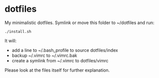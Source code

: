 dotfiles
========

My minimalistic dotfiles. Symlink or move this folder to ~/dotfiles and run:

    ./install.sh

It will:

* add a line to ~/.bash_profile to source dotfiles/index
* backup ~/.vimrc to ~/.vimrc.bak
* create a symlink from ~/.vimrc to dotfiles/vimrc

Please look at the files itself for further explanation.

